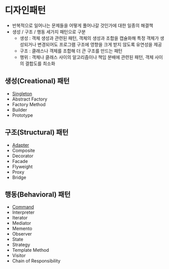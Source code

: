 # 디자인패턴

- 반복적으로 일어나는 문제들을 어떻게 풀어나갈 것인가에 대한 일종의 해결책
- 생성 / 구조 / 행동 세가지 패턴으로 구분
  - 생성 : 객체 생성과 관련된 패턴, 객체의 생성과 조합을 캡슐화해 특정 객체가 생성되거나 변경되어도 프로그램 구조에 영향을 크게 받지 않도록 유연성을 제공
  - 구조 : 클래스나 객체를 조합해 더 큰 구조를 만드는 패턴
  - 행위 : 객체나 클래스 사이의 알고리즘이나 책임 분배에 관련된 패턴, 객체 사이의 결합도를 최소화

## 생성(Creational) 패턴
- [Singleton](https://github.com/xxjo99/design-pattern/tree/master/src/creational/singleton)
- Abstract Factory
- Factory Method
- Builder
- Prototype

## 구조(Structural) 패턴
- [Adapter](https://github.com/xxjo99/design-pattern/tree/master/src/sturctural/adapter)
- Composite
- Decorator
- Facade
- Flyweight
- Proxy
- Bridge

## 행동(Behavioral) 패턴
- [Command](https://github.com/xxjo99/design-pattern/tree/master/src/behavioural/command)
- Interpreter
- Iterator
- Mediator
- Memento
- Observer
- State
- Strategy
- Template Method
- Visitor 
- Chain of Responsibility


